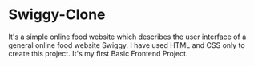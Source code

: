 # Swiggy-Clone
It's a simple online food website which describes the user interface of a general online food website Swiggy. I have used HTML and CSS only to create this project. It's my first Basic Frontend Project.
